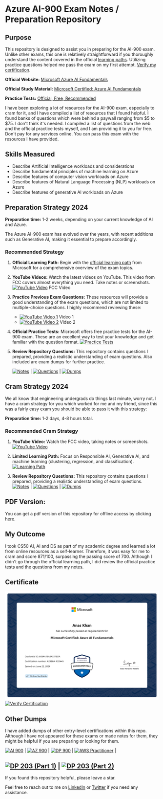 # Azure AI-900 Exam Notes / Preparation Repository

## Purpose

This repository is designed to assist you in preparing for the AI-900 exam. Unlike other exams, this one is relatively straightforward if you thoroughly understand the content covered in the official [learning paths](https://docs.microsoft.com/en-us/learn/certifications/exams/ai-900). Utilizing practice questions helped me pass the exam on my first attempt. [Verify my certification](https://learn.microsoft.com/en-us/users/anxkhn/credentials/60e4a16a343378da).

**Official Website:** [Microsoft Azure AI Fundamentals](https://learn.microsoft.com/en-us/credentials/certifications/azure-ai-fundamentals)

**Official Study Material:** [Microsoft Certified: Azure AI Fundamentals](https://learn.microsoft.com/en-us/credentials/certifications/azure-ai-fundamentals)

**Practice Tests:** [Official, Free, Recommended](https://learn.microsoft.com/en-us/credentials/certifications/azure-ai-fundamentals/?practice-assessment-type=certification#certification-practice-for-the-exam)

I have been exploring a lot of resources for the AI-900 exam, especially to cram for it, and I have compiled a list of resources that I found helpful. I found banks of questions which were behind a paywall ranging from $5 to $75. I don't think it's needed. I compiled a list of questions from the web and the official practice tests myself, and I am providing it to you for free. Don't pay for any services online. You can pass this exam with the resources I have provided.

## Skills Measured

- Describe Artificial Intelligence workloads and considerations
- Describe fundamental principles of machine learning on Azure
- Describe features of computer vision workloads on Azure
- Describe features of Natural Language Processing (NLP) workloads on Azure
- Describe features of generative AI workloads on Azure

## Preparation Strategy 2024

**Preparation time:** 1-2 weeks, depending on your current knowledge of AI and Azure.

The Azure AI-900 exam has evolved over the years, with recent additions such as Generative AI, making it essential to prepare accordingly.

### Recommended Strategy

1. **Official Learning Path:** Begin with the [official learning path](https://docs.microsoft.com/en-us/learn/certifications/exams/ai-900) from Microsoft for a comprehensive overview of the exam topics.
2. **YouTube Videos:** Watch the latest videos on YouTube. This video from FCC covers almost everything you need. Take notes or screenshots.
   [![YouTube Video](https://img.shields.io/badge/YouTube-%23FF0000.svg?style=for-the-badge&logo=YouTube&logoColor=white)](https://www.youtube.com/watch?v=hHjmr_YOqnU) FCC Video

3. **Practice Previous Exam Questions:** These resources will provide a good understanding of the exam questions, which are not limited to multiple-choice questions. I highly recommend reviewing these:

   - [![YouTube Video 1](https://img.shields.io/badge/YouTube-%23FF0000.svg?style=for-the-badge&logo=YouTube&logoColor=white)](https://www.youtube.com/watch?v=edEfRpQSjXs) Video 1
   - [![YouTube Video 2](https://img.shields.io/badge/YouTube-%23FF0000.svg?style=for-the-badge&logo=YouTube&logoColor=white)](https://www.youtube.com/watch?v=7j1C41LbNYk) Video 2

4. **Official Practice Tests:** Microsoft offers free practice tests for the AI-900 exam. These are an excellent way to test your knowledge and get familiar with the question format.
   [![Practice Tests](https://img.shields.io/badge/Microsoft%20Learn-blue?style=for-the-badge&logo=microsoft&logoColor=white)](https://learn.microsoft.com/en-us/credentials/certifications/azure-ai-fundamentals/?practice-assessment-type=certification#certification-practice-for-the-exam)

5. **Review Repository Questions:** This repository contains questions I prepared, providing a realistic understanding of exam questions. Also included are exam dumps for further practice.

   [![Notes](https://img.shields.io/badge/Notes-blue?style=for-the-badge&logo=notepad++&logoColor=white)](notes.md) |
   [![Questions](https://img.shields.io/badge/Questions-red?style=for-the-badge&logo=question-circle&logoColor=white)](questions.md) |
   [![Dumps](https://img.shields.io/badge/Dumps-green?style=for-the-badge&logo=file-pdf&logoColor=white)](dumps/ai-900.pdf) 
   

## Cram Strategy 2024

We all know that engineering undergrads do things last minute, worry not. I have a cram strategy for you which worked for me and my friend, since this was a fairly easy exam you should be able to pass it with this strategy:

**Preparation time:** 1-2 days, 4-8 hours total.

### Recommended Cram Strategy

1. **YouTube Video:** Watch the FCC video, taking notes or screenshots.
   [![YouTube Video](https://img.shields.io/badge/YouTube-%23FF0000.svg?style=for-the-badge&logo=YouTube&logoColor=white)](https://www.youtube.com/watch?v=hHjmr_YOqnU)

2. **Limited Learning Path:** Focus on Responsible AI, Generative AI, and machine learning (clustering, regression, and classification).
   [![Learning Path](https://img.shields.io/badge/Microsoft%20Learn-blue?style=for-the-badge&logo=microsoft&logoColor=white)](https://docs.microsoft.com/en-us/learn/certifications/exams/ai-900)

3. **Review Repository Questions:** This repository contains questions I prepared, providing a realistic understanding of exam questions.
   [![Notes](https://img.shields.io/badge/Notes-blue?style=for-the-badge&logo=notepad++&logoColor=white)](notes.md) |
   [![Questions](https://img.shields.io/badge/Questions-red?style=for-the-badge&logo=question-circle&logoColor=white)](questions.md) |
   [![Dumps](https://img.shields.io/badge/Dumps-green?style=for-the-badge&logo=file-pdf&logoColor=white)](dumps/ai-900.pdf) 


## PDF Version:

You can get a pdf version of this repository for offline access by clicking [here](printable.pdf).

## My Outcome

I took CS50 AI, AI and DS as part of my academic degree and learned a lot from online resources as a self-learner. Therefore, it was easy for me to cram and score 871/100, surpassing the passing score of 700. Although I didn't go through the official learning path, I did review the official practice tests and the questions from my notes.

## Certificate

![certificate.jpg](certificate.jpg)
[![Verify Certification](https://img.shields.io/badge/Verify-blue?style=for-the-badge&logo=verified&logoColor=white)](https://learn.microsoft.com/en-us/users/anxkhn/credentials/60e4a16a343378da)

## Other Dumps

I have added dumps of other entry-level certifications within this repo. Although I have not appeared for these exams or made notes for them, they might be helpful if you are preparing or looking for them.

[![AI 900](https://img.shields.io/badge/AI900-green?style=for-the-badge&logo=file-pdf&logoColor=white)](dumps/ai-900.pdf) |
[![AZ 900](https://img.shields.io/badge/AZ900-blue?style=for-the-badge&logo=microsoft-azure&logoColor=white)](dumps/az-900.pdf) |
[![DP 900](https://img.shields.io/badge/DP900-blueviolet?style=for-the-badge&logo=microsoft-azure&logoColor=white)](dumps/dp-900.pdf) |
[![AWS Practitioner](https://img.shields.io/badge/AWS%20Practitioner-orange?style=for-the-badge&logo=amazon-aws&logoColor=white)](dumps/aws-practitioner.pdf) |

[![DP 203 (Part 1)](https://img.shields.io/badge/DP203%20(Part%201)-blueviolet?style=for-the-badge&logo=microsoft-azure&logoColor=white)](dumps/dp-203-1.pdf) |
[![DP 203 (Part 2)](https://img.shields.io/badge/DP203%20(Part%202)-blueviolet?style=for-the-badge&logo=microsoft-azure&logoColor=white)](dumps/dp-203-2.pdf)
---

If you found this repository helpful, please leave a star. 

Feel free to reach out to me on [LinkedIn](https://linkedin.com/in/anxkhn) or [Twitter](https://x.com/anxkhn) if you need any assistance.
